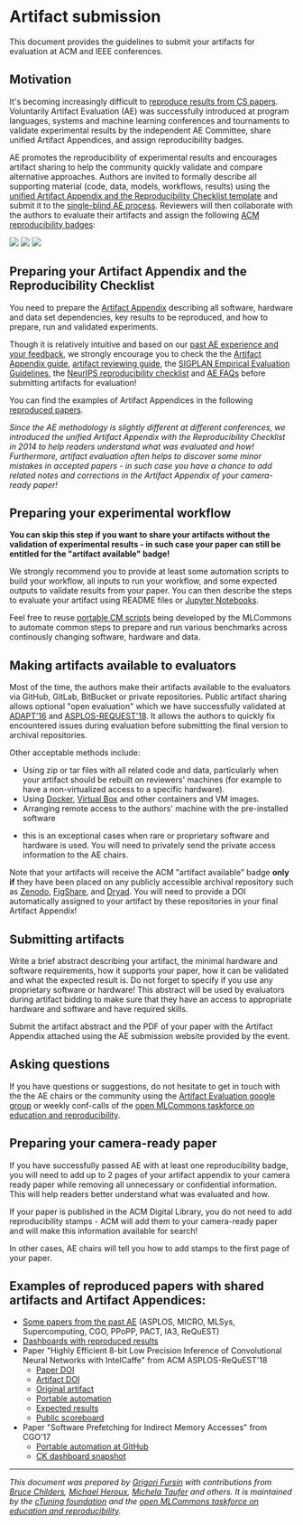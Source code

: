 # Artifact submission

This document provides the guidelines to submit your artifacts for evaluation at ACM and IEEE conferences.



## Motivation


It's becoming increasingly difficult to [reproduce results from CS papers](https://learning.acm.org/techtalks/reproducibility). 
Voluntarily Artifact Evaluation (AE) was successfully introduced
at program languages, systems and machine learning conferences and tournaments 
to validate experimental results by the independent AE Committee, share unified Artifact Appendices, 
and assign reproducibility badges.


AE promotes the reproducibility of experimental results 
and encourages artifact sharing to help the community quickly validate and compare alternative approaches.
Authors are invited to formally describe all supporting material (code, data, models, workflows, results) 
using the [unified Artifact Appendix and the Reproducibility Checklist template](checklist.md)
and submit it to the [single-blind AE process](reviewing.md).
Reviewers will then collaborate with the authors to evaluate their artifacts and assign the following
[ACM reproducibility badges](https://www.acm.org/publications/policies/artifact-review-and-badging-current):

 
![](https://www.acm.org/binaries/content/gallery/acm/publications/replication-badges/artifacts_available_dl.jpg)
![](https://www.acm.org/binaries/content/gallery/acm/publications/replication-badges/artifacts_evaluated_functional_dl.jpg)
![](https://www.acm.org/binaries/content/gallery/acm/publications/replication-badges/results_reproduced_dl.jpg)



## Preparing your Artifact Appendix and the Reproducibility Checklist


You need to prepare the [Artifact Appendix](https://github.com/ctuning/ck-artifact-evaluation/blob/master/wfe/artifact-evaluation/templates/ae.tex")
describing all software, hardware and data set dependencies, key results to be reproduced, and how to prepare, run and validated experiments.

Though it is relatively intuitive and based on our 
[past AE experience and your feedback](https://cTuning.org/ae/prior_ae.html), 
we strongly encourage you to check the 
the [Artifact Appendix guide](checklist.md),
[artifact reviewing guide](reviewing.md),
the [SIGPLAN Empirical Evaluation Guidelines](https://www.sigplan.org/Resources/EmpiricalEvaluation),
the [NeurIPS reproducibility checklist](https://www.cs.mcgill.ca/~jpineau/ReproducibilityChecklist.pdf)
and [AE FAQs](faq.md) before submitting artifacts for evaluation!

You can find the examples of Artifact Appendices 
in the following [reproduced papers](https://cknow.io/reproduced-papers).

 
*Since the AE methodology is slightly different at different conferences, we introduced the unified Artifact Appendix
 with the Reproducibility Checklist in 2014 to help readers understand what was evaluated and how! 
 Furthermore, artifact evaluation often helps to discover some minor mistakes in accepted papers -
 in such case you have a chance to add related notes and corrections
 in the Artifact Appendix of your camera-ready paper!*



## Preparing your experimental workflow


**You can skip this step if you want to share your artifacts without the validation of experimental results - 
 in such case your paper can still be entitled for the "artifact available" badge!**

We strongly recommend you to provide at least some automation scripts to build your workflow, 
all inputs to run your workflow, and some expected outputs to validate results from your paper.
You can then describe the steps to evaluate your artifact 
using README files or [Jupyter Notebooks](https://jupyter.org "https://jupyter.org").

Feel free to reuse [portable CM scripts](https://github.com/mlcommons/ck/tree/master/cm-mlops/script) 
being developed by the MLCommons to automate common steps to prepare and run various benchmarks 
across continously changing software, hardware and data.


## Making artifacts available to evaluators


Most of the time, the authors make their artifacts available to the evaluators via GitHub,
GitLab, BitBucket or private repositories. Public artifact sharing allows
optional "open evaluation" which we have successfully validated at [ADAPT'16]( https://adapt-workshop.org)
and [ASPLOS-REQUEST'18](https://cknow.io/c/event/request-reproducible-benchmarking-tournament).
It allows the authors to quickly fix encountered issues during evaluation
before submitting the final version to archival repositories.


Other acceptable methods include:
* Using zip or tar files with all related code and data, particularly when your artifact
 should be rebuilt on reviewers' machines (for example to have a non-virtualized access to a specific hardware).
* Using [Docker](https://www.docker.com "https://www.docker.com"), [Virtual Box](https://www.virtualbox.org "https://www.virtualbox.org") and other containers and VM images.
* Arranging remote access to the authors' machine with the pre-installed software 
 - this is an exceptional cases when rare or proprietary software and hardware is used.
 You will need to privately send the private access information to the AE chairs.


Note that your artifacts will receive the ACM "artifact available" badge
**only if** they have been placed on any publicly accessible archival repository
such as [Zenodo](https://zenodo.org "https://zenodo.org"), [FigShare](https://figshare.com "https://figshare.com"),
and [Dryad](http://datadryad.org "http://datadryad.org"). 
You will need to provide a DOI automatically assigned to your artifact by these repositories 
in your final Artifact Appendix!





## Submitting artifacts




Write a brief abstract describing your artifact, the minimal hardware and software requirements, 
how it supports your paper, how it can be validated and what the expected result is. 
Do not forget to specify if you use any proprietary software or hardware!
This abstract will be used by evaluators during artifact bidding to make sure that
they have an access to appropriate hardware and software and have required skills.


Submit the artifact abstract and the PDF of your paper with the Artifact Appendix attached 
using the AE submission website provided by the event.






## Asking questions


 If you have questions or suggestions, 
 do not hesitate to get in touch with the the AE chairs or the community using 
 the [Artifact Evaluation google group](https://groups.google.com/forum/#!forum/artifact-evaluation)
 or weekly conf-calls of the [open MLCommons taskforce on education and reproducibility](https://github.com/mlcommons/ck/blob/master/docs/taskforce.md).


## Preparing your camera-ready paper

If you have successfully passed AE with at least one reproducibility badge, 
you will need to add up to 2 pages of your artifact appendix 
to your camera ready paper while removing all unnecessary or confidential information. 
This will help readers better understand what was evaluated and how.


If your paper is published in the ACM Digital Library,
you do not need to add reproducibility stamps - ACM will add them to your camera-ready paper
and will make this information available for search!

In other cases, AE chairs will tell you how to add stamps to the first page of your paper.




## Examples of reproduced papers with shared artifacts and Artifact Appendices:



* [Some papers from the past AE](https://cknow.io/?q=%22reproduced-papers%22) (ASPLOS, MICRO, MLSys, Supercomputing, CGO, PPoPP, PACT, IA3, ReQuEST)
* [Dashboards with reproduced results](https://cknow.io/?q=%22reproduced-results%22)
* Paper "Highly Efficient 8-bit Low Precision Inference of Convolutional Neural Networks with IntelCaffe" from ACM ASPLOS-ReQuEST'18  
  * [Paper DOI](https://doi.org/10.1145/3229762.3229763)
  * [Artifact DOI](https://doi.org/10.1145/3229769)
  * [Original artifact](https://github.com/intel/caffe/wiki/ReQuEST-Artifact-Installation-Guide)
  * [Portable automation](https://github.com/ctuning/ck-request-asplos18-caffe-intel)
  * [Expected results](https://github.com/ctuning/ck-request-asplos18-results-caffe-intel)
  * [Public scoreboard](https://cknow.io/result/pareto-efficient-ai-co-design-tournament-request-acm-asplos-2018)
* Paper "Software Prefetching for Indirect Memory Accesses" from CGO'17  
  * [Portable automation at GitHub](https://github.com/SamAinsworth/reproduce-cgo2017-paper)
  * [CK dashboard snapshot](https://github.com/SamAinsworth/reproduce-cgo2017-paper/files/618737/ck-aarch64-dashboard.pdf)




----

*This document was prepared by [Grigori Fursin](https://cKnowledge.org/gfursin "https://cKnowledge.org/gfursin")
 with contributions from [Bruce Childers](https://people.cs.pitt.edu/~childers "https://people.cs.pitt.edu/~childers"), 
 [Michael Heroux](https://www.sandia.gov/~maherou "https://www.sandia.gov/~maherou"), 
 [Michela Taufer](https://gcl.cis.udel.edu/personal/taufer/ "https://gcl.cis.udel.edu/personal/taufer/") and others.
 It is maintained by the [cTuning foundation](https://cTuning.org/ae) and the 
 [open MLCommons taskforce on education and reproducibility](https://github.com/mlcommons/ck/blob/master/docs/mlperf-education-workgroup.md).*
